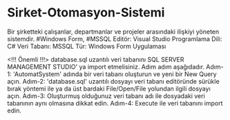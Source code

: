 # Sirket-Otomasyon-Sistemi
Bir şirketteki çalışanlar, departmanlar ve projeler arasındaki ilişkiyi yöneten sistemdir. #Windows Form, #MSSQL
Editör: Visual Studio
Programlama Dili: C#
Veri Tabanı: MSSQL
Tür: Windows Form Uygulaması

<!!! Önemli !!!>
database.sql uzantılı veri tabanını SQL SERVER MANAGEMENT STUDIO' ya import etmelisiniz. Adım adım aşağıdadır.
Adım-1: 'AutomatSystem' adında bir veri tabanı oluşturun ve yeni bir New Query açın.
Adım-2: 'database.sql' uzantılı dosyayı veri tabanı editöründe sürükle bırak yöntemi ile ya da üst bardaki File/Open/File yolundan ilgili dosyayı açın.
Adım-3: Oluşturmuş olduğunuz veri tabanı adı ile dosyadaki veri tabanının aynı olmasına dikkat edin.
Adım-4: Execute ile veri tabanını import edin.
